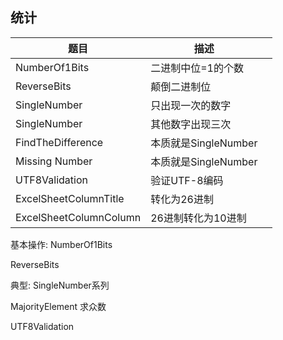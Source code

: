 ## 统计

| 题目  | 描述 |    |
|---|  ---  | --- |
| NumberOf1Bits  | 二进制中位=1的个数  |   |
| ReverseBits  | 颠倒二进制位  |   |
| SingleNumber  | 只出现一次的数字  |   |
| SingleNumber  | 其他数字出现三次  |   |
| FindTheDifference  | 本质就是SingleNumber  |   |
| Missing Number  | 本质就是SingleNumber  |   |
| UTF8Validation  | 验证UTF-8编码  |   |
| ExcelSheetColumnTitle  | 转化为26进制  |   |
| ExcelSheetColumnColumn  | 26进制转化为10进制  |   |

基本操作:
NumberOf1Bits

ReverseBits

典型:
SingleNumber系列

MajorityElement 求众数

UTF8Validation

